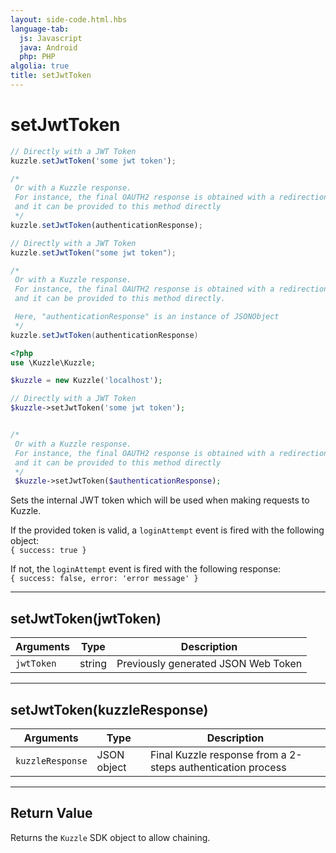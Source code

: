 ```yaml
---
layout: side-code.html.hbs
language-tab:
  js: Javascript
  java: Android
  php: PHP
algolia: true
title: setJwtToken
---
```


# setJwtToken

```js
// Directly with a JWT Token
kuzzle.setJwtToken('some jwt token');

/*
 Or with a Kuzzle response.
 For instance, the final OAUTH2 response is obtained with a redirection from Kuzzle,
 and it can be provided to this method directly
 */
kuzzle.setJwtToken(authenticationResponse);
```

```java
// Directly with a JWT Token
kuzzle.setJwtToken("some jwt token");

/*
 Or with a Kuzzle response.
 For instance, the final OAUTH2 response is obtained with a redirection from Kuzzle,
 and it can be provided to this method directly.

 Here, "authenticationResponse" is an instance of JSONObject
 */
kuzzle.setJwtToken(authenticationResponse)
```

```php
<?php
use \Kuzzle\Kuzzle;

$kuzzle = new Kuzzle('localhost');

// Directly with a JWT Token
$kuzzle->setJwtToken('some jwt token');


/*
 Or with a Kuzzle response.
 For instance, the final OAUTH2 response is obtained with a redirection from Kuzzle,
 and it can be provided to this method directly
 */
 $kuzzle->setJwtToken($authenticationResponse);
```

Sets the internal JWT token which will be used when making requests to Kuzzle.

If the provided token is valid, a `loginAttempt` event is fired with the following object:  
`{ success: true }`

If not, the `loginAttempt` event is fired with the following response:  
`{ success: false, error: 'error message' }`

---

## setJwtToken(jwtToken)

| Arguments | Type | Description |
|---------------|---------|----------------------------------------|
| ``jwtToken`` | string | Previously generated JSON Web Token |

---

## setJwtToken(kuzzleResponse)

| Arguments | Type | Description |
|---------------|---------|----------------------------------------|
| ``kuzzleResponse`` | JSON object | Final Kuzzle response from a 2-steps authentication process |

---

## Return Value

Returns the `Kuzzle` SDK object to allow chaining.
